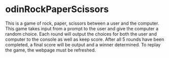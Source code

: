 # odinRockPaperScissors

This is a game of rock, paper, scissors between a user and the computer. This game takes input from a prompt to the user and give the computer a random choice. Each round will output the choices for both the user and computer to the console as well as keep score. After all 5 rounds have been completed, a final score will be output and a winner determined. To replay the game, the webpage must be refreshed.
